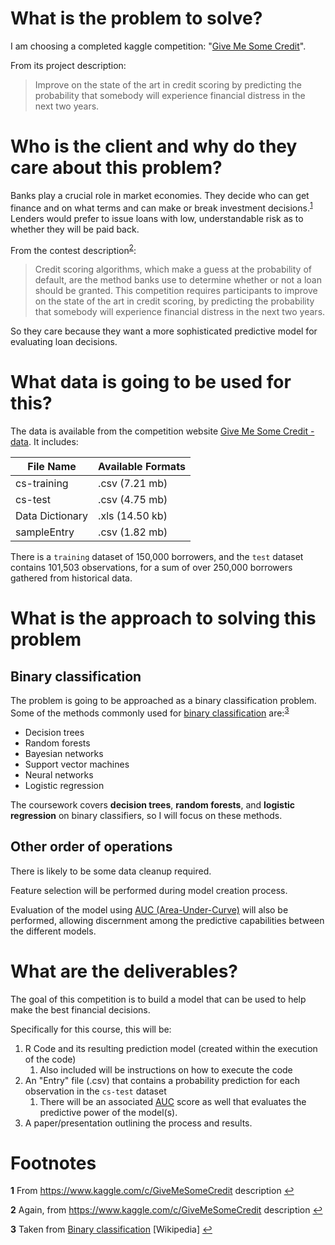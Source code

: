 


# What is the problem to solve?

I am choosing a completed kaggle competition: "[Give Me Some Credit](https://www.kaggle.com/c/GiveMeSomeCredit)".

From its project description:

> Improve on the state of the art in credit scoring by predicting the probability that somebody will experience financial distress in the next two years.

# Who is the client and why do they care about this problem?

Banks play a crucial role in market economies. They decide who can get finance and on what terms and can make or break investment decisions.<sup id="afootnote1">[1](#footnote1)</sup> Lenders would prefer to issue loans with low, understandable risk as to whether they will be paid back.

From the contest description<sup id="afootnote2">[2](#footnote2)</sup>:

> Credit scoring algorithms, which make a guess at the probability of default, are the method banks use to determine whether or not a loan should be granted. This competition requires participants to improve on the state of the art in credit scoring, by predicting the probability that somebody will experience financial distress in the next two years.

So they care because they want a more sophisticated predictive model for evaluating loan decisions.

# What data is going to be used for this?

The data is available from the competition website [Give Me Some Credit - data](https://www.kaggle.com/c/GiveMeSomeCredit/data). It includes:

| File Name       | Available Formats |
|-----------------|-------------------|
| cs-training     | .csv (7.21 mb)    |
| cs-test         | .csv (4.75 mb)    |
| Data Dictionary | .xls (14.50 kb)   |
| sampleEntry     | .csv (1.82 mb)    |


There is a `training` dataset of 150,000 borrowers, and the `test` dataset contains 101,503 observations, for a sum of over 250,000 borrowers gathered from historical data.

# What is the approach to solving this problem

## Binary classification

The problem is going to be approached as a binary classification problem. Some of the methods commonly used for [binary classification](https://en.wikipedia.org/wiki/Binary_classification) are:<sup id="afootnote3">[3](#footnote3)</sup>

 - Decision trees
 - Random forests
 - Bayesian networks
 - Support vector machines
 - Neural networks
 - Logistic regression


The coursework covers **decision trees**, **random forests**, and **logistic regression** on binary classifiers, so I will focus on these methods.

## Other order of operations

There is likely to be some data cleanup required.

Feature selection will be performed during model creation process.

Evaluation of the model using [AUC (Area-Under-Curve)](https://en.wikipedia.org/wiki/Receiver_operating_characteristic#Area_under_curve) will also be performed, allowing discernment among the predictive capabilities between the different models.

# What are the deliverables?

The goal of this competition is to build a model that can be used to help make the best financial decisions.

Specifically for this course, this will be:

1. R Code and its resulting prediction model (created within the execution of the code)
   1. Also included will be instructions on how to execute the code
1. An "Entry" file (.csv) that contains a probability prediction for each observation in the `cs-test` dataset
   1. There will be an associated [AUC](https://www.kaggle.com/wiki/AreaUnderCurve) score as well that evaluates the predictive power of the model(s).
1. A paper/presentation outlining the process and results.

# Footnotes

<b id="footnote1">1</b> From https://www.kaggle.com/c/GiveMeSomeCredit description [↩](#afootnote1)

<b id="footnote2">2</b> Again, from https://www.kaggle.com/c/GiveMeSomeCredit description [↩](#afootnote2)

<b id="footnote3">3</b> Taken from [Binary classification](https://en.wikipedia.org/wiki/Binary_classification)  [Wikipedia]  [↩](#afootnote3)


